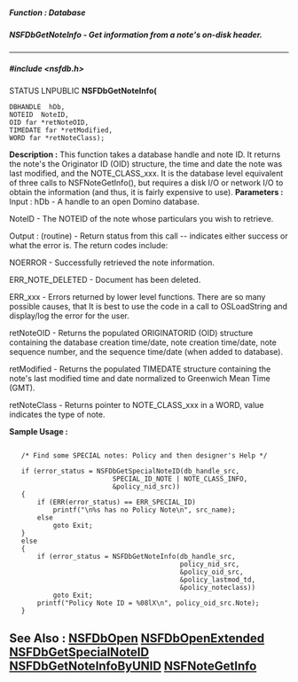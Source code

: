 ##### Function : Database
##### NSFDbGetNoteInfo - Get  information from a note's on-disk header.
---
##### #include <nsfdb.h>
STATUS LNPUBLIC **NSFDbGetNoteInfo(**

	DBHANDLE  hDb,
	NOTEID  NoteID,
	OID far *retNoteOID,
	TIMEDATE far *retModified,
	WORD far *retNoteClass);
**Description :**
This function takes a database handle and note ID.  It returns the note's the 
Originator ID (OID) structure, the time and date the note was last modified, 
and the NOTE_CLASS_xxx.  It is the database level equivalent of three calls to 
NSFNoteGetInfo(), but requires a disk I/O or network I/O to obtain the 
information (and thus, it is fairly expensive to use).
**Parameters :**
Input :
hDb  -  A handle to an open Domino database.

NoteID  -  The NOTEID of the note whose particulars you wish to retrieve.

Output :
(routine)  -  Return status from this call -- indicates either success or what the error is. The return codes include:

NOERROR - Successfully retrieved the note information.

ERR_NOTE_DELETED - Document has been deleted.

ERR_xxx - Errors returned by lower level functions.  There are so many possible causes, that It is best to use the code in a call to OSLoadString and display/log the error for the user.


retNoteOID  -  Returns the populated ORIGINATORID (OID) structure containing the database creation time/date, note creation time/date, note sequence number, and the sequence time/date (when added to database). 

retModified  -  Returns the populated TIMEDATE structure containing the note's last modified time and date normalized to Greenwich Mean Time (GMT).  

retNoteClass  -  Returns  pointer to NOTE_CLASS_xxx in a WORD, value indicates the type of note.  

**Sample Usage :**
```
  
   /* Find some SPECIAL notes: Policy and then designer's Help */
   
   if (error_status = NSFDbGetSpecialNoteID(db_handle_src,
                          SPECIAL_ID_NOTE | NOTE_CLASS_INFO,
                          &policy_nid_src))
   {
       if (ERR(error_status) == ERR_SPECIAL_ID)
           printf("\n%s has no Policy Note\n", src_name);
       else
           goto Exit;
   }
   else
   {
       if (error_status = NSFDbGetNoteInfo(db_handle_src,
                                           policy_nid_src,
                                           &policy_oid_src,
                                           &policy_lastmod_td,
                                           &policy_noteclass))
           goto Exit;
       printf("Policy Note ID = %08lX\n", policy_oid_src.Note);
   }

```
**See Also :**
[NSFDbOpen](D:/md_files/NSFDbOpen.md)
[NSFDbOpenExtended](D:/md_files/NSFDbOpenExtended.md)
[NSFDbGetSpecialNoteID](D:/md_files/NSFDbGetSpecialNoteID.md)
[NSFDbGetNoteInfoByUNID](D:/md_files/NSFDbGetNoteInfoByUNID.md)
[NSFNoteGetInfo](D:/md_files/NSFNoteGetInfo.md)
---
